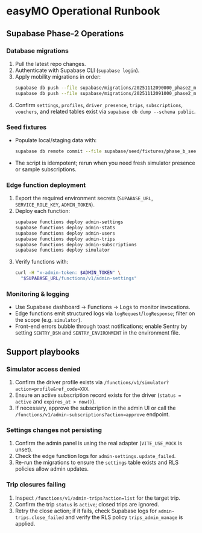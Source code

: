 # easyMO Operational Runbook

## Supabase Phase-2 Operations

### Database migrations
1. Pull the latest repo changes.
2. Authenticate with Supabase CLI (`supabase login`).
3. Apply mobility migrations in order:
   ```bash
   supabase db push --file supabase/migrations/20251112090000_phase2_mobility_core.sql
   supabase db push --file supabase/migrations/20251112091000_phase2_mobility_rls.sql
   ```
4. Confirm `settings`, `profiles`, `driver_presence`, `trips`, `subscriptions`,
   `vouchers`, and related tables exist via `supabase db dump --schema public`.

### Seed fixtures
- Populate local/staging data with:
  ```bash
  supabase db remote commit --file supabase/seed/fixtures/phase_b_seed.sql
  ```
- The script is idempotent; rerun when you need fresh simulator presence or
  sample subscriptions.

### Edge function deployment
1. Export the required environment secrets (`SUPABASE_URL`,
   `SERVICE_ROLE_KEY`, `ADMIN_TOKEN`).
2. Deploy each function:
   ```bash
   supabase functions deploy admin-settings
   supabase functions deploy admin-stats
   supabase functions deploy admin-users
   supabase functions deploy admin-trips
   supabase functions deploy admin-subscriptions
   supabase functions deploy simulator
   ```
3. Verify functions with:
   ```bash
   curl -H "x-admin-token: $ADMIN_TOKEN" \
     "$SUPABASE_URL/functions/v1/admin-settings"
   ```

### Monitoring & logging
- Use Supabase dashboard → Functions → Logs to monitor invocations.
- Edge functions emit structured logs via `logRequest`/`logResponse`; filter on
  the scope (e.g. `simulator`).
- Front-end errors bubble through toast notifications; enable Sentry by setting
  `SENTRY_DSN` and `SENTRY_ENVIRONMENT` in the environment file.

## Support playbooks

### Simulator access denied
1. Confirm the driver profile exists via `/functions/v1/simulator?action=profile&ref_code=XXX`.
2. Ensure an active subscription record exists for the driver (`status = active`
   and `expires_at > now()`).
3. If necessary, approve the subscription in the admin UI or call the
   `/functions/v1/admin-subscriptions?action=approve` endpoint.

### Settings changes not persisting
1. Confirm the admin panel is using the real adapter (`VITE_USE_MOCK` is unset).
2. Check the edge function logs for `admin-settings.update_failed`.
3. Re-run the migrations to ensure the `settings` table exists and RLS policies
   allow admin updates.

### Trip closures failing
1. Inspect `/functions/v1/admin-trips?action=list` for the target trip.
2. Confirm the trip `status` is `active`; closed trips are ignored.
3. Retry the close action; if it fails, check Supabase logs for
   `admin-trips.close_failed` and verify the RLS policy `trips_admin_manage` is
   applied.
